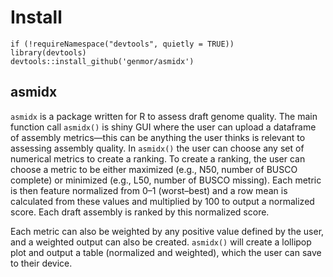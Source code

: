 # Install
```
if (!requireNamespace("devtools", quietly = TRUE))
library(devtools)
devtools::install_github('genmor/asmidx')
```
## asmidx
`asmidx` is a package written for R to assess draft genome quality. The main function call `asmidx()` is shiny GUI where the user can upload a dataframe of assembly metrics—this can be anything the user thinks is relevant to assessing assembly quality. In `asmidx()` the user can choose any set of numerical metrics to create a ranking. To create a ranking, the user can choose a metric to be either maximized (e.g., N50, number of BUSCO complete) or minimized (e.g., L50, number of BUSCO missing). Each metric is then feature normalized from 0–1 (worst–best) and a row mean is calculated from these values and multiplied by 100 to output a normalized score. Each draft assembly is ranked by this normalized score.

Each metric can also be weighted by any positive value defined by the user, and a weighted output can also be created. `asmidx()` will create a lollipop plot and output a table (normalized and weighted), which the user can save to their device.
